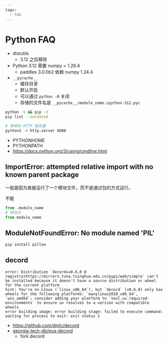 ```yaml
---
tags:
  - FAQ
---
```


# Python FAQ

- distutils
  - 3.12 之后移除
- Python 3.12 需要 numpy > 1.26.4
  - paddlex 3.0.0b2 依赖 numpy 1.24.4
- `__pycache__`
  - 缓存目录
  - 默认开启
  - 可以通过 `python -B` 关闭
  - 存储的文件名是 `__pycache__/module_name.cpython-312.pyc`

```bash
python -V && pip -V
pip list --outdated

# 简单的 HTTP 服务器
python3 -m http.server 8080
```

- PYTHONHOME
- PYTHONPATH
- https://docs.python.org/3/using/cmdline.html

## ImportError: attempted relative import with no known parent package

一般是因为直接运行了一个模块文件，而不是通过包的方式运行。

不能

```py
from .module_name
# 修改为
from module_name
```

## ModuleNotFoundError: No module named 'PIL'

```bash
pip install pillow
```

## decord

```
error: Distribution `decord==0.6.0 @ registry+https://mirrors.tuna.tsinghua.edu.cn/pypi/web/simple` can't be installed because it doesn't have a source distribution or wheel for the current platform
hint: You're on Linux (`linux_x86_64`), but `decord` (v0.6.0) only has wheels for the following platforms: `manylinux2010_x86_64`, `win_amd64`; consider adding your platform to `tool.uv.required-environments` to ensure uv resolves to a version with compatible wheels
error building image: error building stage: failed to execute command: waiting for process to exit: exit status 2
```

- https://github.com/dmlc/decord
- [georgia-tech-db/eva-decord](https://github.com/georgia-tech-db/eva-decord)
  - fork decord

